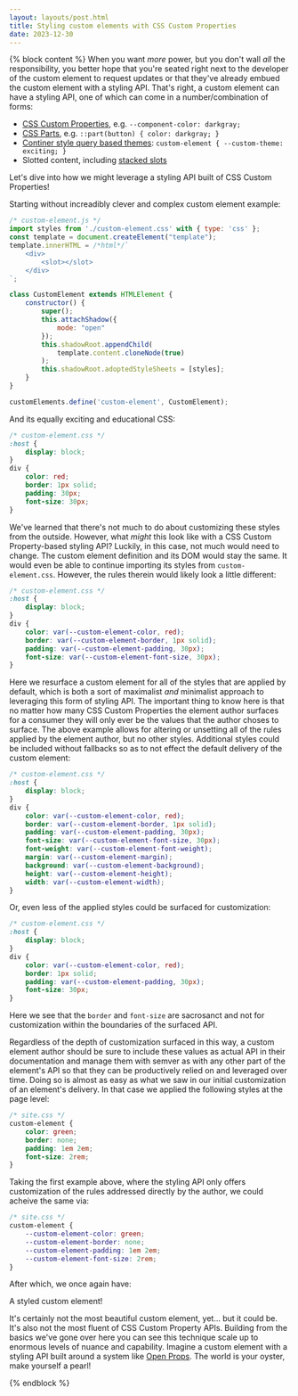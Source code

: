 ```yaml
---
layout: layouts/post.html
title: Styling custom elements with CSS Custom Properties
date: 2023-12-30
---
```


{% block content %}
When you want _more_ power, but you don't wall _all_ the responsibility, you better hope that you're seated right next to the developer of the custom element to request updates or that they've already embued the custom element with a styling API. That's right, a custom element can have a styling API, one of which can come in a number/combination of forms:

- [CSS Custom Properties](/styling/css-custom-properties/), e.g. `--component-color: darkgray;`
- [CSS Parts](/styling/css-parts/), e.g. `::part(button) { color: darkgray; }`
- [Continer style query based themes](/styling/container-style-queries/): `custom-element { --custom-theme: exciting; }`
- Slotted content, including [stacked slots](/styling/stacked-slots/)

Let's dive into how we might leverage a styling API built of CSS Custom Properties!

Starting without increadibly clever and complex custom element example:

```js
/* custom-element.js */
import styles from './custom-element.css' with { type: 'css' };
const template = document.createElement("template");
template.innerHTML = /*html*/`
    <div>
        <slot></slot>
    </div>
`;

class CustomElement extends HTMLElement {
    constructor() {
        super();
        this.attachShadow({
            mode: "open"
        });
        this.shadowRoot.appendChild(
            template.content.cloneNode(true)
        );
        this.shadowRoot.adoptedStyleSheets = [styles];
    }
}

customElements.define('custom-element', CustomElement);
```

And its equally exciting and educational CSS:

```css
/* custom-element.css */
:host {
    display: block;
}
div {
    color: red;
    border: 1px solid;
    padding: 30px;
    font-size: 30px;
}
```

We've learned that there's not much to do about customizing these styles from the outside. However, what _might_ this look like with a CSS Custom Property-based styling API? Luckily, in this case, not much would need to change. The custom element definition and its DOM would stay the same. It would even be able to continue importing its styles from `custom-element.css`. However, the rules therein would likely look a little different:

```css
/* custom-element.css */
:host {
    display: block;
}
div {
    color: var(--custom-element-color, red);
    border: var(--custom-element-border, 1px solid);
    padding: var(--custom-element-padding, 30px);
    font-size: var(--custom-element-font-size, 30px);
}
```

Here we resurface a custom element for all of the styles that are applied by default, which is both a sort of maximalist _and_ minimalist approach to leveraging this form of styling API. The important thing to know here is that no matter how many CSS Custom Properties the element author surfaces for a consumer they will only ever be the values that the author choses to surface. The above example allows for altering or unsetting all of the rules applied by the element author, but no other styles. Additional styles could be included without fallbacks so as to not effect the default delivery of the custom element:

```css
/* custom-element.css */
:host {
    display: block;
}
div {
    color: var(--custom-element-color, red);
    border: var(--custom-element-border, 1px solid);
    padding: var(--custom-element-padding, 30px);
    font-size: var(--custom-element-font-size, 30px);
    font-weight: var(--custom-element-font-weight);
    margin: var(--custom-element-margin);
    background: var(--custom-element-background);
    height: var(--custom-element-height);
    width: var(--custom-element-width);
}
```

Or, even less of the applied styles could be surfaced for customization:

```css
/* custom-element.css */
:host {
    display: block;
}
div {
    color: var(--custom-element-color, red);
    border: 1px solid;
    padding: var(--custom-element-padding, 30px);
    font-size: 30px;
}
```

Here we see that the `border` and `font-size` are sacrosanct and not for customization within the boundaries of the surfaced API.

Regardless of the depth of customization surfaced in this way, a custom element author should be sure to include these values as actual API in their documentation and manage them with semver as with any other part of the element's API so that they can be productively relied on and leveraged over time. Doing so is almost as easy as what we saw in our initial customization of an element's delivery. In that case we applied the following styles at the page level:

```css
/* site.css */
custom-element {
    color: green;
    border: none;
    padding: 1em 2em;
    font-size: 2rem;
}
```

Taking the first example above, where the styling API only offers customization of the rules addressed directly by the author, we could acheive the same via:

```css
/* site.css */
custom-element {
    --custom-element-color: green;
    --custom-element-border: none;
    --custom-element-padding: 1em 2em;
    --custom-element-font-size: 2rem;
}
```

After which, we once again have:

<div class="customized">
    <custom-element>A styled custom element!</custom-element>
</div>

It's certainly not the most beautiful custom element, yet... but it could be. It's also not the most fluent of CSS Custom Property APIs. Building from the basics we've gone over here you can see this technique scale up to enormous levels of nuance and capability. Imagine a custom element with a styling API built around a system like [Open Props](https://open-props.style/). The world is your oyster, make yourself a pearl!

<script>
    const template = document.createElement("template");
    template.innerHTML = /*html*/`
        <div>
            <slot></slot>
        </div>
    `;
    const styles = new CSSStyleSheet();
    styles.replaceSync(`
        :host {
            display: block;
        }
        div {
            color: var(--custom-element-color, red);
            border: var(--custom-element-border, 1px solid);
            padding: var(--custom-element-padding, 30px);
            font-size: var(--custom-element-font-size, 30px);
        }
    `);
    class CustomElement extends HTMLElement {
        constructor() {
            super();
            this.attachShadow({
                mode: "open"
            });
            this.shadowRoot.adoptedStyleSheets = [styles];
            this.shadowRoot.appendChild(
                template.content.cloneNode(true)
            );
        }
    }
    customElements.define('custom-element', CustomElement);
</script>

{% endblock %}